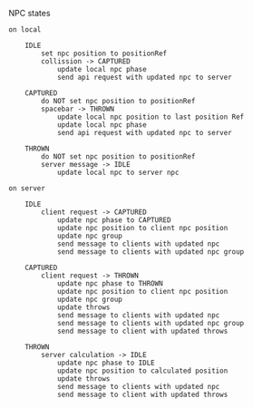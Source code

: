 NPC states

    on local

        IDLE
            set npc position to positionRef
            collission -> CAPTURED
                update local npc phase
                send api request with updated npc to server

        CAPTURED
            do NOT set npc position to positionRef
            spacebar -> THROWN
                update local npc position to last position Ref
                update local npc phase
                send api request with updated npc to server

        THROWN
            do NOT set npc position to positionRef
            server message -> IDLE
                update local npc to server npc

    on server

        IDLE
            client request -> CAPTURED
                update npc phase to CAPTURED
                update npc position to client npc position
                update npc group
                send message to clients with updated npc
                send message to clients with updated npc group

        CAPTURED
            client request -> THROWN
                update npc phase to THROWN
                update npc position to client npc position
                update npc group
                update throws
                send message to clients with updated npc
                send message to clients with updated npc group
                send message to client with updated throws

        THROWN
            server calculation -> IDLE
                update npc phase to IDLE
                update npc position to calculated position
                update throws
                send message to clients with updated npc
                send message to client with updated throws
